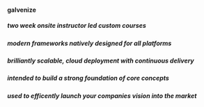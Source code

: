 #### galvenize
##### two week onsite instructor led custom courses 
##### modern frameworks natively designed for all platforms
##### brilliantly scalable, cloud deployment with continuous delivery
##### intended to build a strong foundation of core concepts
##### used to efficently launch your companies vision into the market
